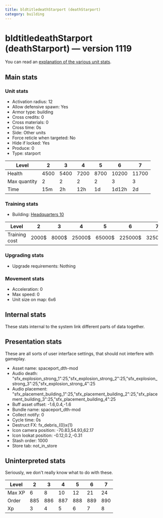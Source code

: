 ```yaml
---
title: bldtitledeathStarport (deathStarport)
category: building
---
```


# bldtitledeathStarport (deathStarport) — version 1119

You can read an [explanation  of the various unit stats](unitexplained.md).

## Main stats

### Unit stats

  * Activation radius: 12
  * Allow defensive spawn: Yes
  * Armor type: building
  * Cross credits: 0
  * Cross materials: 0
  * Cross time: 0s
  * Side: Other units
  * Force reticle when targeted: No
  * Hide if locked: Yes
  * Produce: 0
  * Type: starport

|Level       |2   |3   |4   |5   |6    |7    |
|------------|----|----|----|----|-----|-----|
|Health      |4500|5400|7200|8700|10200|11700|
|Max quantity|2   |2   |2   |2   |3    |3    |
|Time        |15m |2h  |12h |1d  |1d12h|2d   |


### Training stats

  * Building: [Headquarters 10](smugglerHQ.html)

|Level        |2    |3    |4     |5     |6      |7      |
|-------------|-----|-----|------|------|-------|-------|
|Training cost|2000$|8000$|25000$|65000$|225000$|325000$|


### Upgrading stats

  * Upgrade requirements: Nothing

### Movement stats

  * Acceleration: 0
  * Max speed: 0
  * Unit size on map: 6x6

## Internal stats

These stats internal to the system link different parts of data together.


## Presentation stats

These are all sorts of user interface settings, that should not interfere with gameplay.

  * Asset name: spaceport_dth-mod
  * Audio death: "sfx_explosion_strong_1":25,"sfx_explosion_strong_2":25,"sfx_explosion_strong_3":25,"sfx_explosion_strong_4":25
  * Audio placement: "sfx_placement_building_1":25,"sfx_placement_building_2":25,"sfx_placement_building_3":25,"sfx_placement_building_4":25
  * Buff asset offset: -1.6,0.4,-1.6
  * Bundle name: spaceport_dth-mod
  * Collect notify: 0
  * Cycle time: 0s
  * Destruct FX: fx_debris_{0}x{1}
  * Icon camera position: -70.83,54.93,62.17
  * Icon lookat position: -0.12,0.2,-0.31
  * Stash order: 1000
  * Store tab: not_in_store

## Uninterpreted stats

Seriously, we don't really know what to do with these.

|Level |2  |3  |4  |5  |6  |7  |
|------|---|---|---|---|---|---|
|Max XP|6  |8  |10 |12 |21 |24 |
|Order |885|886|887|888|889|890|
|Xp    |3  |4  |5  |6  |7  |8  |


